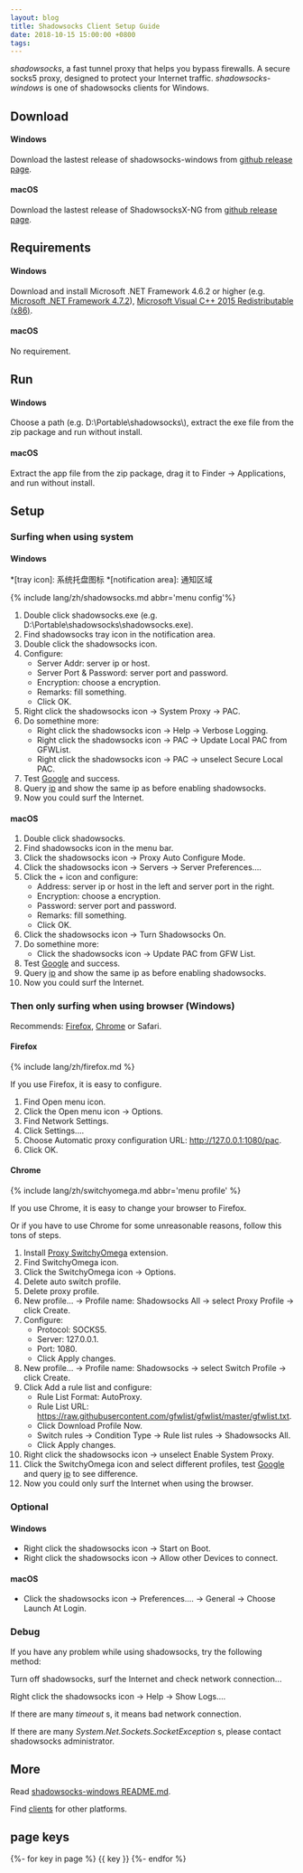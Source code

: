 ```yaml
---
layout: blog
title: Shadowsocks Client Setup Guide
date: 2018-10-15 15:00:00 +0800
tags: 
---
```


_shadowsocks_, a fast tunnel proxy that helps you bypass firewalls. A secure socks5 proxy, designed to protect your Internet traffic. _shadowsocks-windows_ is one of shadowsocks clients for Windows.

## Download

#### Windows

Download the lastest release of shadowsocks-windows from [github release page](https://github.com/shadowsocks/shadowsocks-windows/releases).

#### macOS

Download the lastest release of ShadowsocksX-NG from [github release page](https://github.com/shadowsocks/ShadowsocksX-NG/releases).

## Requirements

#### Windows

Download and install Microsoft .NET Framework 4.6.2 or higher (e.g. [Microsoft .NET Framework 4.7.2](https://www.microsoft.com/net/download/thank-you/net472-offline)), [Microsoft Visual C++ 2015 Redistributable (x86)](https://go.microsoft.com/fwlink/?LinkId=615459).

#### macOS

No requirement.

## Run

#### Windows

Choose a path (e.g. D:\Portable\shadowsocks\\), extract the exe file from the zip package and run without install.

#### macOS

Extract the app file from the zip package, drag it to Finder → Applications, and run without install.

## Setup

### Surfing when using system

#### Windows

*[tray icon]: 系统托盘图标
*[notification area]: 通知区域

{% include lang/zh/shadowsocks.md abbr='menu config'%}

1. Double click shadowsocks.exe (e.g. D:\Portable\shadowsocks\shadowsocks.exe).
1. Find shadowsocks tray icon in the notification area.
1. Double click the shadowsocks icon.
1. Configure:
   - Server Addr: server ip or host.
   - Server Port & Password: server port and password.
   - Encryption: choose a encryption.
   - Remarks: fill something.
   - Click OK.
1. Right click the shadowsocks icon → System Proxy → PAC.
1. Do somethine more:
   - Right click the shadowsocks icon → Help → Verbose Logging.
   - Right click the shadowsocks icon → PAC → Update Local PAC from GFWList.
   - Right click the shadowsocks icon → PAC → unselect Secure Local PAC.
1. Test [Google](https://www.google.com/) and success.
1. Query [ip](https://www.baidu.com/s?wd=ip) and show the same ip as before enabling shadowsocks.
1. Now you could surf the Internet.

#### macOS

1. Double click shadowsocks.
1. Find shadowsocks icon in the menu bar.
1. Click the shadowsocks icon → Proxy Auto Configure Mode.
1. Click the shadowsocks icon → Servers → Server Preferences..\..
1. Click the + icon and configure:
   - Address: server ip or host in the left and server port in the right.
   - Encryption: choose a encryption.
   - Password: server port and password.
   - Remarks: fill something.
   - Click OK.
1. Click the shadowsocks icon → Turn Shadowsocks On.
1. Do somethine more:
   - Click the shadowsocks icon → Update PAC from GFW List.
1. Test [Google](https://www.google.com/) and success.
1. Query [ip](https://www.baidu.com/s?wd=ip) and show the same ip as before enabling shadowsocks.
1. Now you could surf the Internet.

### Then only surfing when using browser (Windows)

Recommends: [Firefox](https://download.mozilla.org/?product=firefox-latest-ssl&os=win64&lang=en-US), [Chrome](https://www.google.com/intl/en/chrome/?standalone=1) or Safari.

#### Firefox

{% include lang/zh/firefox.md %}

If you use Firefox, it is easy to configure.

1. Find Open menu icon.
1. Click the Open menu icon → Options.
1. Find Network Settings.
1. Click Settings..\..
1. Choose Automatic proxy configuration URL: http://127.0.0.1:1080/pac.
1. Click OK.

#### Chrome

{% include lang/zh/switchyomega.md abbr='menu profile' %}

If you use Chrome, it is easy to change your browser to Firefox.

Or if you have to use Chrome for some unreasonable reasons, follow this tons of steps.

1. Install [Proxy SwitchyOmega](https://chrome.google.com/webstore/detail/proxy-switchyomega/padekgcemlokbadohgkifijomclgjgif) extension.
1. Find SwitchyOmega icon.
1. Click the SwitchyOmega icon → Options.
1. Delete auto switch profile.
1. Delete proxy profile.
1. New profile..\. → Profile name: Shadowsocks All → select Proxy Profile → click Create.
1. Configure:
   - Protocol: SOCKS5.
   - Server: 127.0.0.1.
   - Port: 1080.
   - Click Apply changes.
1. New profile..\. → Profile name: Shadowsocks → select Switch Profile → click Create.
1. Click Add a rule list and configure:
   - Rule List Format: AutoProxy.
   - Rule List URL: https://raw.githubusercontent.com/gfwlist/gfwlist/master/gfwlist.txt.
   - Click Download Profile Now.
   - Switch rules → Condition Type → Rule list rules → Shadowsocks All.
   - Click Apply changes.
1. Right click the shadowsocks icon → unselect Enable System Proxy.
1. Click the SwitchyOmega icon and select different profiles, test [Google](https://www.google.com/) and query [ip](https://www.baidu.com/s?wd=ip) to see difference.
1. Now you could only surf the Internet when using the browser.

### Optional

#### Windows

- Right click the shadowsocks icon → Start on Boot.
- Right click the shadowsocks icon → Allow other Devices to connect.

#### macOS

- Click the shadowsocks icon → Preferences..\.. → General → Choose Launch At Login.

### Debug

If you have any problem while using shadowsocks, try the following method:

Turn off shadowsocks, surf the Internet and check network connection...

Right click the shadowsocks icon → Help → Show Logs..\..

If there are many _timeout_ s, it means bad network connection.

If there are many _System.Net.Sockets.SocketException_ s, please contact shadowsocks administrator.

## More

Read <a href="https://github.com/shadowsocks/shadowsocks-windows/blob/master/README.md">shadowsocks-windows README.md</a>.

Find <a href="http://shadowsocks.org/en/download/clients.html">clients</a> for other platforms.

## page keys

{%- for key in page %}
{{ key }}
{%- endfor %}
